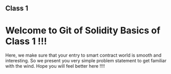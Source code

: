 ## Class 1

# Welcome to Git of Solidity Basics of Class 1 !!!

Here, we make sure that your entry to smart contract world is smooth and interesting. So we present you very simple problem statement to get familiar with the wind. Hope you will feel better here !!!!